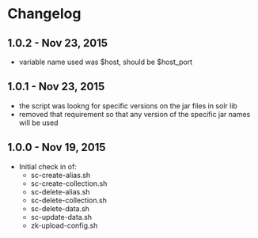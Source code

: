 # Changelog

## 1.0.2 - Nov 23, 2015
- variable name used was $host, should be $host_port

## 1.0.1 - Nov 23, 2015
- the script was lookng for specific versions on the jar files in solr lib
- removed that requirement so that any version of the specific jar names will be used

## 1.0.0 - Nov 19, 2015
- Initial check in of:
    - sc-create-alias.sh
    - sc-create-collection.sh
    - sc-delete-alias.sh
    - sc-delete-collection.sh
    - sc-delete-data.sh
    - sc-update-data.sh
    - zk-upload-config.sh
